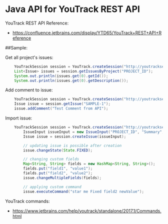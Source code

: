 # Java API for YouTrack REST API

YouTrack REST API Reference:

- https://confluence.jetbrains.com/display/YTD65/YouTrack+REST+API+Reference

##Sample:

Get all project's issues:
```java
    YouTrackSession session = YouTrack.createSession("http://youtrackserver:8080/", "username", "password");
    List<Issue> issues = session.getIssuesByProject("PROJECT_ID");
    System.out.println(issues.get(0).getId());
    System.out.println(issues.get(0).getDescription());
```

Add comment to issue:
```java
    YouTrackSession session = YouTrack.createSession("http://youtrackserver:8080/", "username", "password");
    Issue issue = session.getIssue("SAMPLE-1");
    issue.addComment("Test Comment from API");
```

Import issue:
```java
    YouTrackSession session = YouTrack.createSession("http://youtrackserver:8080/", "username", "password");
        IssueInput issueInput = new IssueInput("PROJECT_ID", "Summary", "Description");
        Issue issue = session.createIssue(issueInput);

        // updating issue is possible after creation
        issue.changeState(State.FIXED);

        // changing custom fields
        Map<String, String> fields = new HashMap<String, String>();
        fields.put("field1", "value1");
        fields.put("field2", "value2");
        issue.changeMultipleFields(fields);

        // applying custom command
        issue.executeCommand("star me Fixed field2 newValue");
```
YouTrack commands:

- https://www.jetbrains.com/help/youtrack/standalone/2017.1/Commands.html